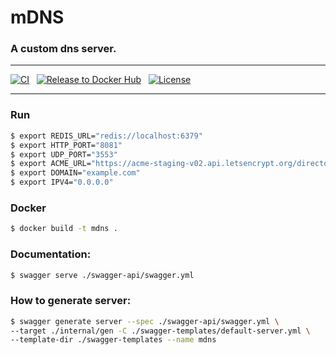 # mDNS

### A custom dns server.

***

[![CI](https://github.com/MarlikAlmighty/mdns/actions/workflows/ci.yml/badge.svg?branch=master)](https://github.com/MarlikAlmighty/mdns/actions/workflows/ci.yml) &nbsp;
[![Release to Docker Hub](https://github.com/MarlikAlmighty/mdns/actions/workflows/cd.yml/badge.svg?branch=master)](https://github.com/MarlikAlmighty/mdns/actions/workflows/cd.yml) &nbsp;
[![License](https://img.shields.io/badge/License-MIT%201.0-orange.svg)](https://github.com/MarlikAlmighty/mdns/blob/master/LICENSE) &nbsp; 

***

### Run
```sh
$ export REDIS_URL="redis://localhost:6379"
$ export HTTP_PORT="8081"
$ export UDP_PORT="3553"
$ export ACME_URL="https://acme-staging-v02.api.letsencrypt.org/directory"
$ export DOMAIN="example.com"
$ export IPV4="0.0.0.0"
```

### Docker
```sh
$ docker build -t mdns .
```

### Documentation: 
```sh
$ swagger serve ./swagger-api/swagger.yml
```

### How to generate server:
```sh
$ swagger generate server --spec ./swagger-api/swagger.yml \ 
--target ./internal/gen -C ./swagger-templates/default-server.yml \
--template-dir ./swagger-templates --name mdns
```